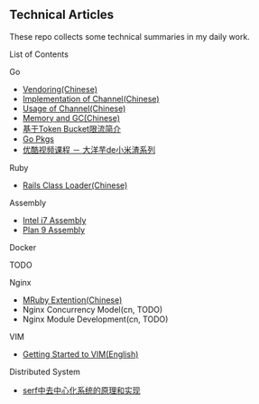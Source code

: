 Technical Articles
------------------

These repo collects some technical summaries in my daily work.


List of Contents

Go

* [Vendoring(Chinese)](go/vendoring-cn.md)
* [Implementation of Channel(Chinese)](go/channel-implementation-cn.md)
* [Usage of Channel(Chinese)](go/channel-usage-cn.md)
* [Memory and GC(Chinese)](go/memory-cn.md)
* [基于Token Bucket限流简介](go/rate-limit.md)
* [Go Pkgs](go/gopkgs/README.md)
* [优酷视频课程 － 大洋芋de小米渣系列](go/series/README.md)

Ruby

* [Rails Class Loader(Chinese)](https://github.com/yangyuqian/ruby-articles/blob/master/RAILS-CLASS-LOADER.md)

Assembly

* [Intel i7 Assembly](asm/unix-mac-intel-i7-cn.md)
* [Plan 9 Assembly](asm/golang-plan9-assembly-cn.md)

Docker

TODO

Nginx

* [MRuby Extention(Chinese)](nginx/nginx-mruby-cn.md)
* Nginx Concurrency Model(cn, TODO)
* Nginx Module Development(cn, TODO)

VIM
* [Getting Started to VIM(English)](vim/vim-startup-en.md)

Distributed System

* [serf中去中心化系统的原理和实现](http://www.infoq.com/cn/articles/principle-and-impleme-of-de-centering-system-in-serf)
